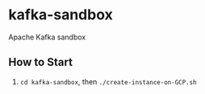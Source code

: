 # kafka-sandbox

Apache Kafka sandbox

## How to Start

1. `cd kafka-sandbox`, then `./create-instance-on-GCP.sh`
